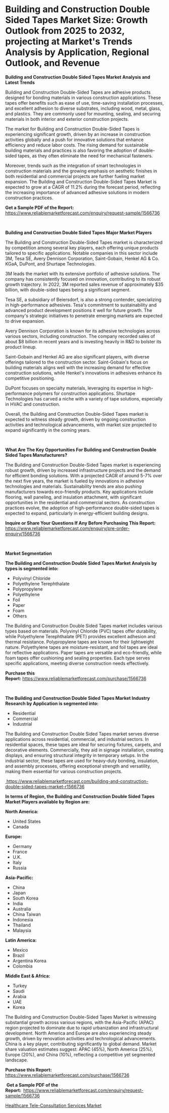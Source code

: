 <p><h1>Building and Construction Double Sided Tapes Market Size: Growth Outlook from 2025 to 2032, projecting at Market's Trends Analysis by Application, Regional Outlook, and Revenue</h1></p><p><strong>Building and Construction Double Sided Tapes Market Analysis and Latest Trends</strong></p>
<p><p>Building and Construction Double-Sided Tapes are adhesive products designed for bonding materials in various construction applications. These tapes offer benefits such as ease of use, time-saving installation processes, and excellent adhesion to diverse substrates, including wood, metal, glass, and plastics. They are commonly used for mounting, sealing, and securing materials in both interior and exterior construction projects. </p><p>The market for Building and Construction Double-Sided Tapes is experiencing significant growth, driven by an increase in construction activities globally and a push for innovative solutions that enhance efficiency and reduce labor costs. The rising demand for sustainable building materials and practices is also favoring the adoption of double-sided tapes, as they often eliminate the need for mechanical fasteners. </p><p>Moreover, trends such as the integration of smart technologies in construction materials and the growing emphasis on aesthetic finishes in both residential and commercial projects are further fueling market expansion. The Building and Construction Double-Sided Tapes Market is expected to grow at a CAGR of 11.2% during the forecast period, reflecting the increasing importance of advanced adhesive solutions in modern construction practices.</p></p>
<p><strong>Get a Sample PDF of the Report:&nbsp;</strong> <a href="https://www.reliablemarketforecast.com/enquiry/request-sample/1566736?utm_campaign=3357&utm_medium=2&utm_source=Github&utm_content=ia&utm_term=22032025&utm_id=building-and-construction-double-sided-tapes">https://www.reliablemarketforecast.com/enquiry/request-sample/1566736</a></p>
<p>&nbsp;</p>
<p><strong>Building and Construction Double Sided Tapes Major Market Players</strong></p>
<p><p>The Building and Construction Double-Sided Tapes market is characterized by competition among several key players, each offering unique products tailored to specific applications. Notable companies in this sector include 3M, Tesa SE, Avery Dennison Corporation, Saint-Gobain, Henkel AG & Co. KGaA, DuPont, and Shurtape Technologies.</p><p>3M leads the market with its extensive portfolio of adhesive solutions. The company has consistently focused on innovation, contributing to its robust growth trajectory. In 2022, 3M reported sales revenue of approximately $35 billion, with double-sided tapes being a significant segment.</p><p>Tesa SE, a subsidiary of Beiersdorf, is also a strong contender, specializing in high-performance adhesives. Tesa's commitment to sustainability and advanced product development positions it well for future growth. The company's strategic initiatives to penetrate emerging markets are expected to drive expansion.</p><p>Avery Dennison Corporation is known for its adhesive technologies across various sectors, including construction. The company recorded sales of about $8 billion in recent years and is investing heavily in R&D to bolster its product lineup.</p><p>Saint-Gobain and Henkel AG are also significant players, with diverse offerings tailored to the construction sector. Saint-Gobain's focus on building materials aligns well with the increasing demand for effective construction solutions, while Henkel's innovations in adhesives enhance its competitive positioning.</p><p>DuPont focuses on specialty materials, leveraging its expertise in high-performance polymers for construction applications. Shurtape Technologies has carved a niche with a variety of tape solutions, especially in HVAC and construction.</p><p>Overall, the Building and Construction Double-Sided Tapes market is expected to witness steady growth, driven by ongoing construction activities and technological advancements, with market size projected to expand significantly in the coming years.</p></p>
<p>&nbsp;</p>
<p><strong>What Are The Key Opportunities For Building and Construction Double Sided Tapes Manufacturers?</strong></p>
<p><p>The Building and Construction Double-Sided Tapes market is experiencing robust growth, driven by increased infrastructure projects and the demand for efficient bonding solutions. With a projected CAGR of around 5-7% over the next five years, the market is fueled by innovations in adhesive technologies and materials. Sustainability trends are also pushing manufacturers towards eco-friendly products. Key applications include flooring, wall paneling, and insulation attachment, with significant opportunities in the residential and commercial sectors. As construction practices evolve, the adoption of high-performance double-sided tapes is expected to expand, particularly in energy-efficient building designs.</p></p>
<p><strong>Inquire or Share Your Questions If Any Before Purchasing This Report:</strong> <a href="https://www.reliablemarketforecast.com/enquiry/pre-order-enquiry/1566736?utm_campaign=3357&utm_medium=2&utm_source=Github&utm_content=ia&utm_term=22032025&utm_id=building-and-construction-double-sided-tapes">https://www.reliablemarketforecast.com/enquiry/pre-order-enquiry/1566736</a></p>
<p>&nbsp;</p>
<p><strong>Market Segmentation</strong></p>
<p><strong>The Building and Construction Double Sided Tapes Market Analysis by types is segmented into:</strong></p>
<p><ul><li>Polyvinyl Chloride</li><li>Polyethylene Terephthalate</li><li>Polypropylene</li><li>Polyethylene</li><li>Foil</li><li>Paper</li><li>Foam</li><li>Others</li></ul></p>
<p><p>The Building and Construction Double Sided Tapes market includes various types based on materials. Polyvinyl Chloride (PVC) tapes offer durability, while Polyethylene Terephthalate (PET) provides excellent adhesion and thermal resistance. Polypropylene tapes are known for their lightweight nature. Polyethylene tapes are moisture-resistant, and foil tapes are ideal for reflective applications. Paper tapes are versatile and eco-friendly, while foam tapes offer cushioning and sealing properties. Each type serves specific applications, meeting diverse construction needs effectively.</p></p>
<p><strong>Purchase this Report:&nbsp;</strong><a href="https://www.reliablemarketforecast.com/purchase/1566736?utm_campaign=3357&utm_medium=2&utm_source=Github&utm_content=ia&utm_term=22032025&utm_id=building-and-construction-double-sided-tapes">https://www.reliablemarketforecast.com/purchase/1566736</a></p>
<p>&nbsp;</p>
<p><strong>The Building and Construction Double Sided Tapes Market Industry Research by Application is segmented into:</strong></p>
<p><ul><li>Residential</li><li>Commercial</li><li>Industrial</li></ul></p>
<p><p>The Building and Construction Double Sided Tapes market serves diverse applications across residential, commercial, and industrial sectors. In residential spaces, these tapes are ideal for securing fixtures, carpets, and decorative elements. Commercially, they aid in signage installation, creating displays, and ensuring structural integrity in temporary setups. In the industrial sector, these tapes are used for heavy-duty bonding, insulation, and assembly processes, offering exceptional strength and versatility, making them essential for various construction projects.</p></p>
<p><a href="https://www.reliablemarketforecast.com/building-and-construction-double-sided-tapes-market-r1566736?utm_campaign=3357&utm_medium=2&utm_source=Github&utm_content=ia&utm_term=22032025&utm_id=building-and-construction-double-sided-tapes">&nbsp;https://www.reliablemarketforecast.com/building-and-construction-double-sided-tapes-market-r1566736</a></p>
<p><strong>In terms of Region, the Building and Construction Double Sided Tapes Market Players available by Region are:</strong></p>
<p>
    <p> <strong> North America: </strong>
        <ul>
            <li>United States</li>
            <li>Canada</li>
        </ul>
        </p> 
    <p> <strong> Europe: </strong>
        <ul>
            <li>Germany</li>
            <li>France</li>
            <li>U.K.</li>
            <li>Italy</li>
            <li>Russia</li>
        </ul>
        </p> 
    <p> <strong> Asia-Pacific: </strong>
        <ul>
            <li>China</li>
            <li>Japan</li>
            <li>South Korea</li>
            <li>India</li>
            <li>Australia</li>
            <li>China Taiwan</li>
            <li>Indonesia</li>
            <li>Thailand</li>
            <li>Malaysia</li>
        </ul>
        </p> 
    <p> <strong> Latin America: </strong>
        <ul>
            <li>Mexico</li>
            <li>Brazil</li>
            <li>Argentina Korea</li>
            <li>Colombia</li>
        </ul>
        </p> 
    <p> <strong> Middle East & Africa: </strong>
        <ul>
            <li>Turkey</li>
            <li>Saudi</li>
            <li>Arabia</li>
            <li>UAE</li>
            <li>Korea</li>
        </ul>
    </p>
    </p>
<p><p>The Building and Construction Double-Sided Tapes Market is witnessing substantial growth across various regions, with the Asia-Pacific (APAC) region projected to dominate due to rapid urbanization and infrastructural development. North America and Europe are also experiencing steady growth, driven by renovation activities and technological advancements. China is a key player, contributing significantly to global demand. Market share valuation estimates suggest: APAC (45%), North America (25%), Europe (20%), and China (10%), reflecting a competitive yet segmented landscape.</p></p>
<p><strong>Purchase this Report: </strong><a href="https://www.reliablemarketforecast.com/purchase/1566736?utm_campaign=3357&utm_medium=2&utm_source=Github&utm_content=ia&utm_term=22032025&utm_id=building-and-construction-double-sided-tapes">https://www.reliablemarketforecast.com/purchase/1566736</a></p>
<p>&nbsp;<strong>Get a Sample PDF of the Report:&nbsp;&nbsp;</strong><a href="https://www.reliablemarketforecast.com/enquiry/request-sample/1566736?utm_campaign=3357&utm_medium=2&utm_source=Github&utm_content=ia&utm_term=22032025&utm_id=building-and-construction-double-sided-tapes">https://www.reliablemarketforecast.com/enquiry/request-sample/1566736</a></p>
<p><strong></strong></p>
<p><p><a href="https://github.com/shamyzinniwl/Market-Research-Report-List-1/blob/main/healthcare-tele-consultation-services-market.md?utm_campaign=3357&utm_medium=2&utm_source=Github&utm_content=ia&utm_term=22032025&utm_id=building-and-construction-double-sided-tapes">Healthcare Tele-Consultation Services Market</a></p></p>
